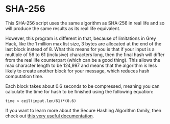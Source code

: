 # SHA-256
This SHA-256 script uses the same algorithm as SHA-256 in real life and so will produce the same results as its real life equivalent.

However, this program is different in that, because of limitations in Grey Hack, like the 1 million max list size, 3 bytes are allocated at the end of the last block instead of 8.
What this means for you is that if your input is a multiple of 56 to 61 (inclusive) characters long, then the final hash will differ from the real life counterpart
(which can be a good thing).
This allows the max character length to be 124,997 and means that the algorithm is less likely to create another block for your message, which reduces hash computation time.


Each block takes about 0.6 seconds to be compressed, meaning you can calculate the time for hash to be finished using the following equation:

  `time ≈ ceil(input.len/61)*(0.6)`
  

If you want to learn more about the Secure Hashing Algorithm family, then check out [this very useful documentation](https://nvlpubs.nist.gov/nistpubs/FIPS/NIST.FIPS.180-4.pdf).
